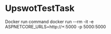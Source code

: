 # UpswotTestTask

Docker run command
docker run --rm -it -e ASPNETCORE_URLS=http://+:5000 -p 5000:5000 <imageName>
